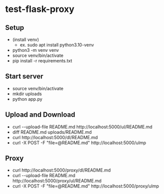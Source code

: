 # test-flask-proxy

## Setup

- (install venv)
  - ex. sudo apt install python3.10-venv
- python3 -m venv venv
- source venv/bin/activate
- pip install -r requirements.txt

## Start server

- source venv/bin/activate
- mkdir uploads
- python app.py

## Upload and Download

- curl --upload-file README.md http://localhost:5000/ul/README.md
- diff README.md uploads/README.md
- curl http://localhost:5000/dl/README.md
- curl -X POST -F "file=@README.md" http://localhost:5000/ulmp

## Proxy

- curl http://localhost:5000/proxy/dl/README.md
- curl --upload-file README.md http://localhost:5000/proxy/ul/README.md
- curl -X POST -F "file=@README.md" http://localhost:5000/proxy/ulmp

